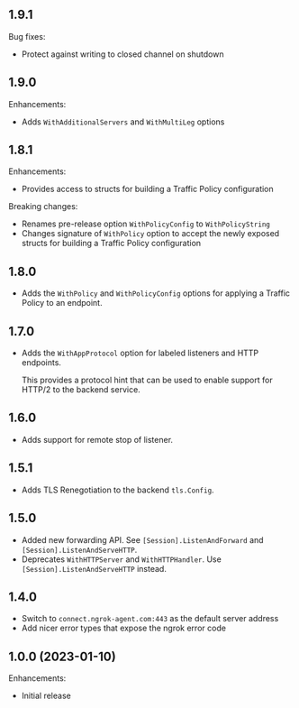 ## 1.9.1

Bug fixes:

- Protect against writing to closed channel on shutdown

## 1.9.0
Enhancements:

- Adds `WithAdditionalServers` and `WithMultiLeg` options

## 1.8.1
Enhancements: 

- Provides access to structs for building a Traffic Policy configuration

Breaking changes:

- Renames pre-release option `WithPolicyConfig` to `WithPolicyString`
- Changes signature of `WithPolicy` option to accept the newly exposed structs for building a Traffic Policy configuration

## 1.8.0
- Adds the `WithPolicy` and `WithPolicyConfig` options for applying a Traffic Policy to an endpoint.

## 1.7.0

- Adds the `WithAppProtocol` option for labeled listeners and HTTP endpoints.

  This provides a protocol hint that can be used to enable support for HTTP/2 to
  the backend service.

## 1.6.0

- Adds support for remote stop of listener.

## 1.5.1

- Adds TLS Renegotiation to the backend `tls.Config`.

## 1.5.0

- Added new forwarding API. See `[Session].ListenAndForward` and `[Session].ListenAndServeHTTP`.
- Deprecates `WithHTTPServer` and `WithHTTPHandler`. Use `[Session].ListenAndServeHTTP` instead.

## 1.4.0

- Switch to `connect.ngrok-agent.com:443` as the default server address
- Add nicer error types that expose the ngrok error code

## 1.0.0 (2023-01-10)

Enhancements:

- Initial release
